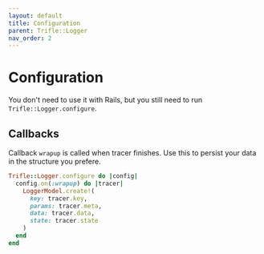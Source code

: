 ```yaml
---
layout: default
title: Configuration
parent: Trifle::Logger
nav_order: 2
---
```


# Configuration

You don't need to use it with Rails, but you still need to run `Trifle::Logger.configure`.

## Callbacks

Callback `wrapup` is called when tracer finishes. Use this to persist your data in the structure you prefere.

```ruby
Trifle::Logger.configure do |config|
  config.on(:wrapup) do |tracer|
    LoggerModel.create!(
      key: tracer.key,
      params: tracer.meta,
      data: tracer.data,
      state: tracer.state
    )
  end   
end
```
